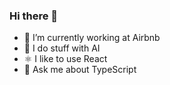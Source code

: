 ### Hi there 👋

- 🔭 I’m currently working at Airbnb
- 🤖 I do stuff with AI
- ⚛️ I like to use React
- 💬 Ask me about TypeScript
